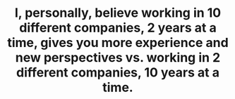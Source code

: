 ---
title:  "I, personally, believe working in 10 different companies, 2 years at a time, gives you more experience and new perspectives vs. working in 2 different companies, 10 years at a time."
image: "https://media.giphy.com/media/kyrd72DC2Iwfu/giphy.gif"
---